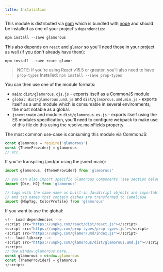 ```yaml
---
title: Installation
---
```


This module is distributed via [npm](https://www.npmjs.com/) which is bundled with [node](https://nodejs.org) and should be installed as one of your project's `dependencies`:

```js
npm install --save glamorous
```

This also depends on `react` and `glamor` so you'll need those in your project as well (if you don't already have them):

```js
npm install --save react glamor
```

> NOTE: If you're using React v15.5 or greater, you'll also need to have
> `prop-types` installed: `npm install --save prop-types`

You can then use one of the module formats:

- `main`: `dist/glamorous.cjs.js` - exports itself as a CommonJS module
- `global`: `dist/glamorous.umd.js` and `dist/glamorous.umd.min.js` - exports itself as a umd module which is consumable in several environments, the most notable as a global.
- `jsnext:main` and module: `dist/glamorous.es.js` - exports itself using the ES modules specification, you'll need to configure webpack to make use of this file do this using the resolve.mainFields property.

The most common use-case is consuming this module via CommonJS:

```js
const glamorous = require('glamorous')
const {ThemeProvider} = glamorous
// etc.
```

If you're transpiling (and/or using the jsnext:main):

```js
import glamorous, {ThemeProvider} from 'glamorous'

// you can also import specific Glamorous Components (see section below on "Built-in" components)
import {Div, H2} from 'glamorous'

// tags with the same name as built-in JavaScript objects are importable with a Tag suffix
// and tag names that contain dashes are transformed to CamelCase
import {MapTag, ColorProfile} from 'glamorous'
```

If you want to use the global:

```js
<!-- Load dependencies -->
<script src="https://unpkg.com/react/dist/react.js"></script>
<script src="https://unpkg.com/prop-types/prop-types.js"></script>
<script src="https://unpkg.com/glamor/umd/index.js"></script>
<!-- load library -->
<script src="https://unpkg.com/glamorous/dist/glamorous.umd.js"></script>
<script>
// Use window.glamorous here...
const glamorous = window.glamorous
const {ThemeProvider} = glamorous
</script>
```
